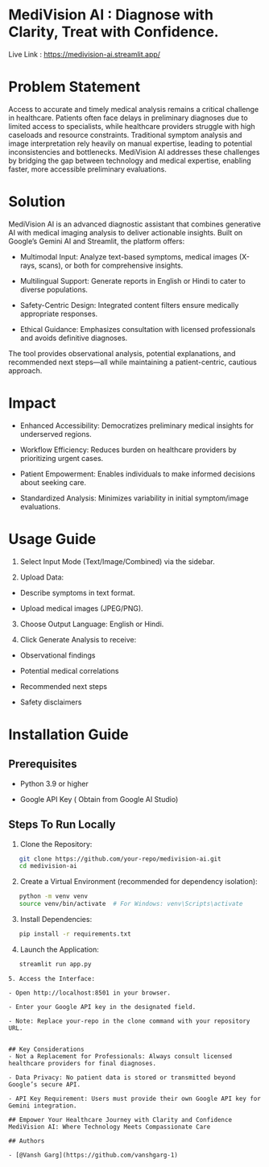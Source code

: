 
# MediVision AI : Diagnose with Clarity, Treat with Confidence.

Live Link : https://medivision-ai.streamlit.app/

# Problem Statement

Access to accurate and timely medical analysis remains a critical challenge in healthcare. Patients often face delays in preliminary diagnoses due to limited access to specialists, while healthcare providers struggle with high caseloads and resource constraints. Traditional symptom analysis and image interpretation rely heavily on manual expertise, leading to potential inconsistencies and bottlenecks. MediVision AI addresses these challenges by bridging the gap between technology and medical expertise, enabling faster, more accessible preliminary evaluations.

# Solution

MediVision AI is an advanced diagnostic assistant that combines generative AI with medical imaging analysis to deliver actionable insights. Built on Google’s Gemini AI and Streamlit, the platform offers:

- Multimodal Input: Analyze text-based symptoms, medical images (X-rays, scans), or both for comprehensive insights.

- Multilingual Support: Generate reports in English or Hindi to cater to diverse populations.

- Safety-Centric Design: Integrated content filters ensure medically appropriate responses.

- Ethical Guidance: Emphasizes consultation with licensed professionals and avoids definitive diagnoses.

The tool provides observational analysis, potential explanations, and recommended next steps—all while maintaining a patient-centric, cautious approach.

# Impact

- Enhanced Accessibility: Democratizes preliminary medical insights for underserved regions.

- Workflow Efficiency: Reduces burden on healthcare providers by prioritizing urgent cases.

- Patient Empowerment: Enables individuals to make informed decisions about seeking care.

- Standardized Analysis: Minimizes variability in initial symptom/image evaluations.
# Usage Guide
1. Select Input Mode (Text/Image/Combined) via the sidebar.

2. Upload Data:

- Describe symptoms in text format.

- Upload medical images (JPEG/PNG).

3. Choose Output Language: English or Hindi.

4. Click Generate Analysis to receive:

- Observational findings

- Potential medical correlations

- Recommended next steps

- Safety disclaimers
# Installation Guide
## Prerequisites

- Python 3.9 or higher

- Google API Key ( Obtain from Google AI Studio)

## Steps To Run Locally

1. Clone the Repository:

```bash
   git clone https://github.com/your-repo/medivision-ai.git  
   cd medivision-ai    
```
2. Create a Virtual Environment (recommended for dependency isolation):
```bash
   python -m venv venv  
   source venv/bin/activate  # For Windows: venv\Scripts\activate  
```
3. Install Dependencies:
```bash
   pip install -r requirements.txt  
```
4.  Launch the Application:

```bash
   streamlit run app.py  
```

```
5. Access the Interface:

- Open http://localhost:8501 in your browser.

- Enter your Google API key in the designated field.

- Note: Replace your-repo in the clone command with your repository URL.


## Key Considerations
- Not a Replacement for Professionals: Always consult licensed healthcare providers for final diagnoses.

- Data Privacy: No patient data is stored or transmitted beyond Google’s secure API.

- API Key Requirement: Users must provide their own Google API key for Gemini integration.

## Empower Your Healthcare Journey with Clarity and Confidence
MediVision AI: Where Technology Meets Compassionate Care 

## Authors

- [@Vansh Garg](https://github.com/vanshgarg-1)

